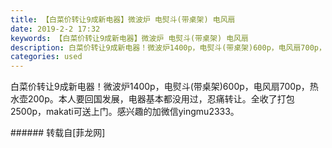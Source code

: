 ```yaml
---
title: 【白菜价转让9成新电器】微波炉 电熨斗(带桌架) 电风扇
date: 2019-2-2 17:32
keywords: 【白菜价转让9成新电器】微波炉 电熨斗(带桌架) 电风扇
description: 白菜价转让9成新电器！微波炉1400p，电熨斗(带桌架)600p，电风扇700p，热水壶200p。本人要回国发展，电器基本都没用过，忍痛转让。全收了打包2500p，makati可送上门。感兴趣的加微信yingmu2333。
categories: used
---
```

<td class="t_f" id="postmessage_2888032">

白菜价转让9成新电器！微波炉1400p，电熨斗(带桌架)600p，电风扇700p，热水壶200p。本人要回国发展，电器基本都没用过，忍痛转让。全收了打包2500p，makati可送上门。感兴趣的加微信yingmu2333。<br/>
</td>
###### 转载自[菲龙网]